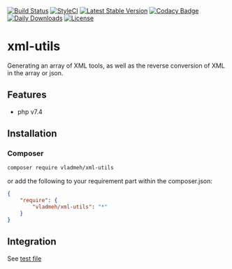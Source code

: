 [![Build Status](https://travis-ci.com/vladmeh/xml-utils.svg?branch=main)](https://travis-ci.com/vladmeh/xml-utils)
[![StyleCI](https://github.styleci.io/repos/308275324/shield?branch=main)](https://github.styleci.io/repos/308275324?branch=main)
[![Latest Stable Version](https://poser.pugx.org/vladmeh/xml-utils/v)](//packagist.org/packages/vladmeh/xml-utils)
[![Codacy Badge](https://app.codacy.com/project/badge/Grade/80ea8ea3166d4188b847920d6b065c65)](https://www.codacy.com/gh/vladmeh/xml-utils/dashboard?utm_source=github.com&amp;utm_medium=referral&amp;utm_content=vladmeh/xml-utils&amp;utm_campaign=Badge_Grade)
[![Daily Downloads](https://poser.pugx.org/vladmeh/xml-utils/d/daily)](//packagist.org/packages/vladmeh/xml-utils)
[![License](https://poser.pugx.org/vladmeh/xml-utils/license)](//packagist.org/packages/vladmeh/xml-utils)

# xml-utils

Generating an array of XML tools, as well as the reverse conversion of XML in the array or json.

## Features

* php v7.4

## Installation

### Composer

```bash
composer require vladmeh/xml-utils 
```

or add the following to your requirement part within the composer.json:

```json
{
    "require": {
        "vladmeh/xml-utils": "*"
    }
}
```

## Integration

See [test file](tests/XmlTest.php)